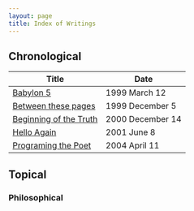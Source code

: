 ```yaml
---
layout: page
title: Index of Writings
---
```


## Chronological

Title                 | Date
 -------------------- |-------
 [Babylon 5](1999-03-12-babylon-5) | 1999 March 12
 [Between these pages](1999-12-5-between-these-pages) | 1999 December 5
 [Beginning of the Truth](2000-12-14-beginning-of-the-truth) | 2000 December 14
 [Hello Again](2001-06-08-hello-again) | 2001 June 8
 [Programing the Poet](2004-04-11-programing-the-poet) | 2004 April 11

## Topical

### Philosophical
